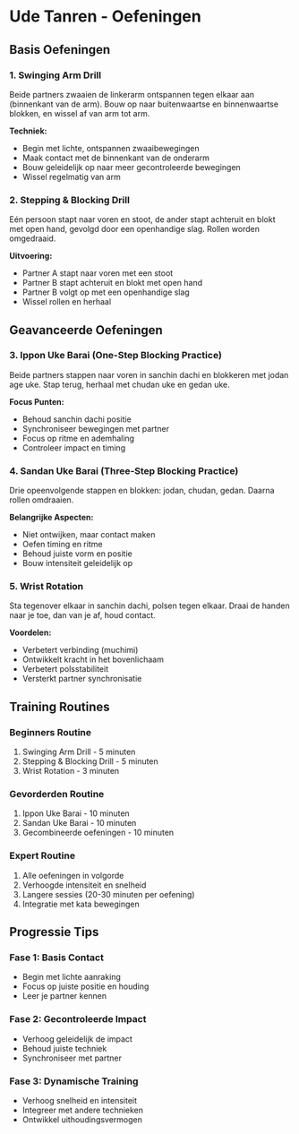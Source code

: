 # Ude Tanren - Oefeningen

## Basis Oefeningen

### 1. Swinging Arm Drill
Beide partners zwaaien de linkerarm ontspannen tegen elkaar aan (binnenkant van de arm). Bouw op naar buitenwaartse en binnenwaartse blokken, en wissel af van arm tot arm.

**Techniek:**
- Begin met lichte, ontspannen zwaaibewegingen
- Maak contact met de binnenkant van de onderarm
- Bouw geleidelijk op naar meer gecontroleerde bewegingen
- Wissel regelmatig van arm

### 2. Stepping & Blocking Drill
Eén persoon stapt naar voren en stoot, de ander stapt achteruit en blokt met open hand, gevolgd door een openhandige slag. Rollen worden omgedraaid.

**Uitvoering:**
- Partner A stapt naar voren met een stoot
- Partner B stapt achteruit en blokt met open hand
- Partner B volgt op met een openhandige slag
- Wissel rollen en herhaal

## Geavanceerde Oefeningen

### 3. Ippon Uke Barai (One-Step Blocking Practice)
Beide partners stappen naar voren in sanchin dachi en blokkeren met jodan age uke. Stap terug, herhaal met chudan uke en gedan uke.

**Focus Punten:**
- Behoud sanchin dachi positie
- Synchroniseer bewegingen met partner
- Focus op ritme en ademhaling
- Controleer impact en timing

### 4. Sandan Uke Barai (Three-Step Blocking Practice)
Drie opeenvolgende stappen en blokken: jodan, chudan, gedan. Daarna rollen omdraaien.

**Belangrijke Aspecten:**
- Niet ontwijken, maar contact maken
- Oefen timing en ritme
- Behoud juiste vorm en positie
- Bouw intensiteit geleidelijk op

### 5. Wrist Rotation
Sta tegenover elkaar in sanchin dachi, polsen tegen elkaar. Draai de handen naar je toe, dan van je af, houd contact.

**Voordelen:**
- Verbetert verbinding (muchimi)
- Ontwikkelt kracht in het bovenlichaam
- Verbetert polsstabiliteit
- Versterkt partner synchronisatie

## Training Routines

### Beginners Routine
1. Swinging Arm Drill - 5 minuten
2. Stepping & Blocking Drill - 5 minuten
3. Wrist Rotation - 3 minuten

### Gevorderden Routine
1. Ippon Uke Barai - 10 minuten
2. Sandan Uke Barai - 10 minuten
3. Gecombineerde oefeningen - 10 minuten

### Expert Routine
1. Alle oefeningen in volgorde
2. Verhoogde intensiteit en snelheid
3. Langere sessies (20-30 minuten per oefening)
4. Integratie met kata bewegingen

## Progressie Tips

### Fase 1: Basis Contact
- Begin met lichte aanraking
- Focus op juiste positie en houding
- Leer je partner kennen

### Fase 2: Gecontroleerde Impact
- Verhoog geleidelijk de impact
- Behoud juiste techniek
- Synchroniseer met partner

### Fase 3: Dynamische Training
- Verhoog snelheid en intensiteit
- Integreer met andere technieken
- Ontwikkel uithoudingsvermogen 